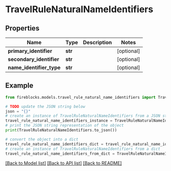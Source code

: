 # TravelRuleNaturalNameIdentifiers


## Properties

Name | Type | Description | Notes
------------ | ------------- | ------------- | -------------
**primary_identifier** | **str** |  | [optional] 
**secondary_identifier** | **str** |  | [optional] 
**name_identifier_type** | **str** |  | [optional] 

## Example

```python
from fireblocks.models.travel_rule_natural_name_identifiers import TravelRuleNaturalNameIdentifiers

# TODO update the JSON string below
json = "{}"
# create an instance of TravelRuleNaturalNameIdentifiers from a JSON string
travel_rule_natural_name_identifiers_instance = TravelRuleNaturalNameIdentifiers.from_json(json)
# print the JSON string representation of the object
print(TravelRuleNaturalNameIdentifiers.to_json())

# convert the object into a dict
travel_rule_natural_name_identifiers_dict = travel_rule_natural_name_identifiers_instance.to_dict()
# create an instance of TravelRuleNaturalNameIdentifiers from a dict
travel_rule_natural_name_identifiers_from_dict = TravelRuleNaturalNameIdentifiers.from_dict(travel_rule_natural_name_identifiers_dict)
```
[[Back to Model list]](../README.md#documentation-for-models) [[Back to API list]](../README.md#documentation-for-api-endpoints) [[Back to README]](../README.md)


